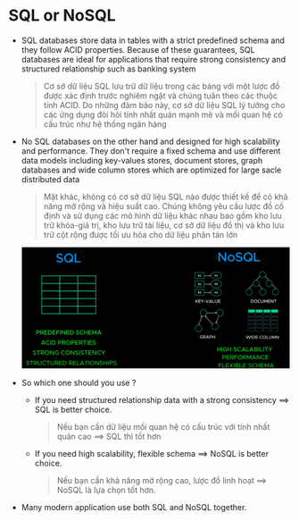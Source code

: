 # SQL or NoSQL

- SQL databases store data in tables with a strict predefined schema and they follow ACID properties. Because of these guarantees, SQL databases are ideal for applications that require strong consistency and structured relationship such as banking system

  > Cơ sở dữ liệu SQL lưu trữ dữ liệu trong các bảng với một lược đồ được xác định trước nghiêm ngặt và chúng tuân theo các thuộc tính ACID. Do những đảm bảo này, cơ sở dữ liệu SQL lý tưởng cho các ứng dụng đòi hỏi tính nhất quán mạnh mẽ và mối quan hệ có cấu trúc như hệ thống ngân hàng

- No SQL databases on the other hand and designed for high scalability and performance. They don't require a fixed schema and use different data models including key-values stores, document stores, graph databases and wide column stores which are optimized for large sacle distributed data

  > Mặt khác, không có cơ sở dữ liệu SQL nào được thiết kế để có khả năng mở rộng và hiệu suất cao. Chúng không yêu cầu lược đồ cố định và sử dụng các mô hình dữ liệu khác nhau bao gồm kho lưu trữ khóa-giá trị, kho lưu trữ tài liệu, cơ sở dữ liệu đồ thị và kho lưu trữ cột rộng được tối ưu hóa cho dữ liệu phân tán lớn

  ![Images Demo](./images/databases/1.webp)

- So which one should you use ?

  - If you need structured relationship data with a strong consistency ==> SQL is better choice.
    > Nếu bạn cần dữ liệu mối quan hệ có cấu trúc với tính nhất quán cao ==> SQL thì tốt hơn
  - If you need high scalability, flexible schema ==> NoSQL is better choice.
    > Nếu bạn cần khả năng mở rộng cao, lược đồ linh hoạt ==> NoSQL là lựa chọn tốt hơn.

- Many modern application use both SQL and NoSQL together.
